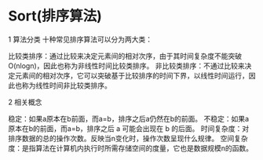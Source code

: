# Sort(排序算法)

1 算法分类
十种常见排序算法可以分为两大类：

比较类排序：通过比较来决定元素间的相对次序，由于其时间复杂度不能突破O(nlogn)，因此也称为非线性时间比较类排序。
非比较类排序：不通过比较来决定元素间的相对次序，它可以突破基于比较排序的时间下界，以线性时间运行，因此也称为线性时间非比较类排序。 

2 相关概念

稳定：如果a原本在b前面，而a=b，排序之后a仍然在b的前面。
不稳定：如果a原本在b的前面，而a=b，排序之后 a 可能会出现在 b 的后面。
时间复杂度：对排序数据的总的操作次数。反映当n变化时，操作次数呈现什么规律。
空间复杂度：是指算法在计算机内执行时所需存储空间的度量，它也是数据规模n的函数。
